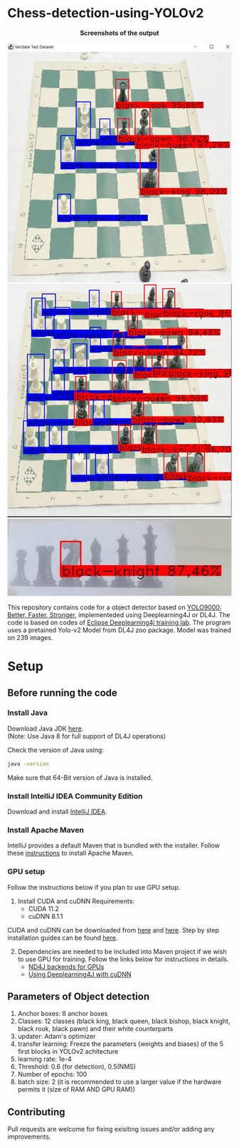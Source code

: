 # Chess-detection-using-YOLOv2
<p align="center">
   <strong>Screenshots of the output</strong>
</p>
<p align="center">
<img src="image/Capture_1.JPG" width="750">
<img src="image/Capture_2.JPG" width="750">
<img src="image/Capture_webcam.JPG" width="750">
</p>


This repository contains code for a object detector based on [YOLO9000: Better, Faster, Stronger](https://arxiv.org/pdf/1612.08242.pdf), implementeded using Deeplearning4J or DL4J. The code is based on codes of [Eclipse Deeplearning4j training lab](https://github.com/CertifaiAI/cdle-traininglabs). The program uses a pretained Yolo-v2 Model from DL4J zoo package. Model was trained on 239 images.

# Setup

## Before running the code

### Install Java

Download Java JDK [here](https://www.oracle.com/java/technologies/javase/javase-jdk8-downloads.html).  
(Note: Use Java 8 for full support of DL4J operations)

Check the version of Java using: 
```sh
java -version
```

Make sure that 64-Bit version of Java is installed.

### Install IntelliJ IDEA Community Edition
Download and install [IntelliJ IDEA](https://www.jetbrains.com/idea/download/).

### Install Apache Maven
IntelliJ provides a default Maven that is bundled with the installer. Follow these [instructions](https://maven.apache.org/install.html) to install Apache Maven.

### GPU setup
Follow the instructions below if you plan to use GPU setup.
1. Install CUDA and cuDNN
    Requirements:
   -  CUDA 11.2
   -  cuDNN 8.1.1
  
CUDA and cuDNN can be downloaded from [here](https://developer.nvidia.com/cuda-11.2.0-download-archive) and [here](https://developer.nvidia.com/rdp/cudnn-archive). Step by step installation guides can be found [here](https://docs.nvidia.com/deeplearning/sdk/cudnn-install/index.html).

2. Dependencies are needed to be included into Maven project if we wish to use GPU for training. Follow the links below for instructions in details.
   - [ND4J backends for GPUs](https://deeplearning4j.konduit.ai/multi-project/explanation/configuration/backends#nd-4-j-backends-for-gpus-and-cpus)
   - [Using Deeplearning4J with cuDNN](https://deeplearning4j.konduit.ai/multi-project/explanation/configuration/backends/cudnn#using-cudnn-via-deeplearning-4-j)

## Parameters of Object detection
1. Anchor boxes: 8 anchor boxes
2. Classes: 12 classes (black king, black queen, black bishop, black knight, black rook, black pawn) and their white counterparts
3. updater: Adam's optimizer
4. transfer learning: Freeze the parameters (weights and biases) of the 5 first blocks in YOLOv2 achitecture
5. learning rate: 1e-4
6. Threshold: 0.6 (for detection), 0.5(NMS)
7. Number of epochs: 100
8. batch size: 2  (it is recommended to use a larger value if the hardware permits it (size of RAM AND GPU RAM))
## Contributing

Pull requests are welcome for fixing exisiting issues and/or adding any improvements.
